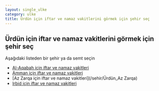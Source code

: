 ```yaml
---
layout: single_ulke
category: ulke
title: Ürdün için iftar ve namaz vakitlerini görmek için şehir seç
---
```



## Ürdün için iftar ve namaz vakitlerini görmek için şehir seç

Aşağıdaki listeden bir şehir ya da semt seçin


* [Al-Aqabah için iftar ve namaz vakitleri](/sehir/Ürdün_Al-Aqabah)
* [Amman için iftar ve namaz vakitleri](/sehir/Ürdün_Amman)
* [Az Zarqa için iftar ve namaz vakitleri](/sehir/Ürdün_Az Zarqa)
* [Irbid için iftar ve namaz vakitleri](/sehir/Ürdün_Irbid)
